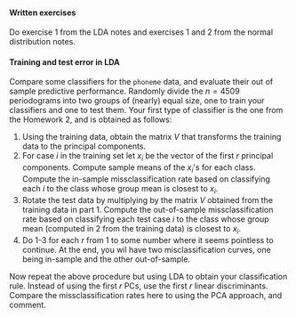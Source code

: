 #### Written exercises 
Do  exercise 1 from the LDA notes and exercises 1 and 2 from the normal 
distribution notes. 

#### Training and test error in LDA 
Compare some classifiers for the `phoneme` data, and evaluate 
their out of sample predictive performance. Randomly divide the $n=4509$ 
periodograms into two groups of (nearly) equal size, one to train your 
classifiers and one to test them. Your first type of classifier is the 
one from the Homework 2, and is obtained as follows:

1. Using the training data, obtain the matrix $V$ that transforms the 
   training data to the principal components. 
2. For case $i$ in the training set 
   let $x_i$ be the vector of the first $r$ principal components. 
   Compute sample means of the $x_i$'s for each class. Compute the 
   in-sample missclassification rate based on classifying each $i$ to 
   the class whose group mean is closest to $x_i$. 
3. Rotate the test data by multiplying by the matrix $V$ obtained from 
   the training data in part 1. Compute the out-of-sample 
   missclassification rate based on classifying each test case $i$ to 
   the class whose group mean (computed in 2 from the training data) 
   is closest to $x_i$.  
4. Do 1-3  for each $r$ from 1 to some number where it 
   seems pointless to continue. At the end, you wil have two 
   misclassification curves, one being in-sample and the other 
   out-of-sample. 

Now repeat the above procedure but using LDA to obtain your classification 
rule. Instead of using the first $r$ PCs, use the first $r$ linear 
discriminants. Compare the missclassification rates here to using 
the PCA approach, and comment.  



